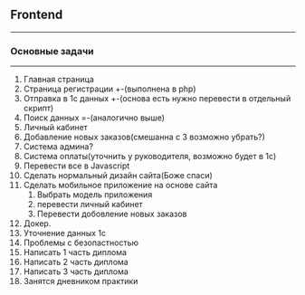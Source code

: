 ## Frontend

__________________________

### Основные задачи

__________________________

1. Главная страница
2. Страница регистрации +-(выполнена в php)
3. Отправка в 1с данных +-(основа есть нужно перевести в отдельный скрипт)
4. Поиск данных =-(аналогично выше)
5. Личный кабинет
6. Добавление новых заказов(смешанна с 3 возможно убрать?)
8. Система админа?
9. Система оплаты(уточнить у руководителя, возможно будет в 1с)
10. Перевести все в Javascript
11. Сделать нормальный дизайн сайта(Боже спаси)
12. Сделать мобильное приложение на основе сайта
    1. Выбрать модель приложения
    2. перевести личный кабинет 
    3. Перевести добовление новых заказов
13. Докер.
14. Уточнение данных 1с
15. Проблемы с безопастностью
16. Написать 1 часть диплома
17. Написать 2 часть диплома
18. Написать 3 часть диплома
19. Занятся дневником практики
